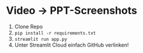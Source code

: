 # Video → PPT-Screenshots

1. Clone Repo  
2. `pip install -r requirements.txt`  
3. `streamlit run app.py`  
4. Unter Streamlit Cloud einfach GitHub verlinken!
